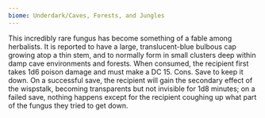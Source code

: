 ```yaml
---
biome: Underdark/Caves, Forests, and Jungles
---
```

This incredibly rare fungus has become something of a fable among herbalists. It is reported to have a large, translucent-blue bulbous cap growing atop a thin stem, and to normally form in small clusters deep within damp cave environments and forests. When consumed, the recipient first takes 1d6 poison damage and must make a DC 15. Cons. Save to keep it down. On a successful save, the recipient will gain the secondary effect of the wispstalk, becoming transparents but not invisible for 1d8 minutes; on a failed save, nothing happens except for the recipient coughing up what part of the fungus they tried to get down. 

